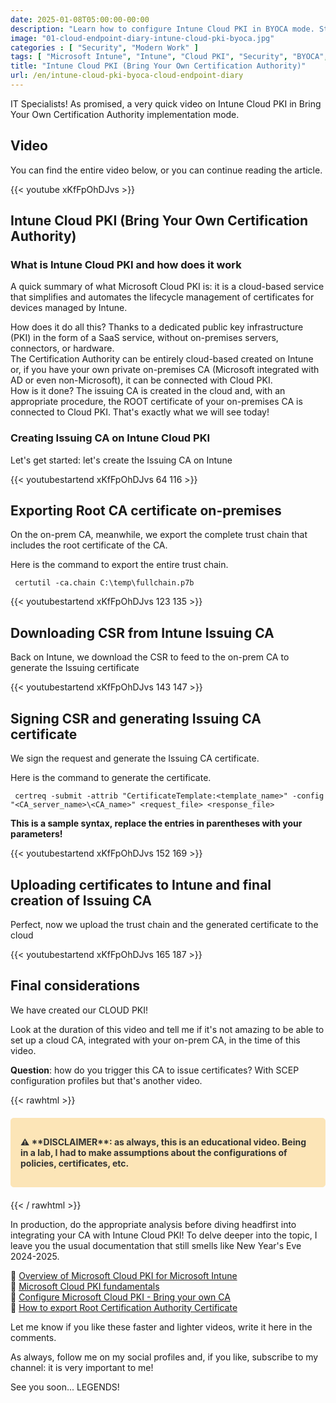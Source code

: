```yaml
---
date: 2025-01-08T05:00:00-00:00
description: "Learn how to configure Intune Cloud PKI in BYOCA mode. Step-by-step guide to simplify certificate management for Intune devices without on-premises servers. Educational video with updated documentation."
image: "01-cloud-endpoint-diary-intune-cloud-pki-byoca.jpg"
categories : [ "Security", "Modern Work" ]
tags: [ "Microsoft Intune", "Intune", "Cloud PKI", "Security", "BYOCA", "Video", "Guide", "Cloud Endpoint Diary" ]
title: "Intune Cloud PKI (Bring Your Own Certification Authority)"
url: /en/intune-cloud-pki-byoca-cloud-endpoint-diary
---
```

IT Specialists! As promised, a very quick video on Intune Cloud PKI in Bring Your Own Certification Authority implementation mode.

## Video
You can find the entire video below, or you can continue reading the article.

{{< youtube xKfFpOhDJvs >}}

## Intune Cloud PKI (Bring Your Own Certification Authority)

### What is Intune Cloud PKI and how does it work
A quick summary of what Microsoft Cloud PKI is: it is a cloud-based service that simplifies and automates the lifecycle management of certificates for devices managed by Intune.

How does it do all this? Thanks to a dedicated public key infrastructure (PKI) in the form of a SaaS service, without on-premises servers, connectors, or hardware.  
The Certification Authority can be entirely cloud-based created on Intune or, if you have your own private on-premises CA (Microsoft integrated with AD or even non-Microsoft), it can be connected with Cloud PKI.  
How is it done? The issuing CA is created in the cloud and, with an appropriate procedure, the ROOT certificate of your on-premises CA is connected to Cloud PKI.
That's exactly what we will see today!

### Creating Issuing CA on Intune Cloud PKI
Let's get started: let's create the Issuing CA on Intune

{{< youtubestartend xKfFpOhDJvs  64 116 >}}

## Exporting Root CA certificate on-premises
On the on-prem CA, meanwhile, we export the complete trust chain that includes the root certificate of the CA.

Here is the command to export the entire trust chain.

   ```
    certutil -ca.chain C:\temp\fullchain.p7b
   ```

{{< youtubestartend xKfFpOhDJvs  123 135 >}}

## Downloading CSR from Intune Issuing CA
Back on Intune, we download the CSR to feed to the on-prem CA to generate the Issuing certificate

{{< youtubestartend xKfFpOhDJvs  143 147 >}}

## Signing CSR and generating Issuing CA certificate
We sign the request and generate the Issuing CA certificate.

Here is the command to generate the certificate.

   ```
    certreq -submit -attrib "CertificateTemplate:<template_name>" -config "<CA_server_name>\<CA_name>" <request_file> <response_file>  
   ```  

**This is a sample syntax, replace the entries in parentheses with your parameters!**

{{< youtubestartend xKfFpOhDJvs  152 169 >}}

## Uploading certificates to Intune and final creation of Issuing CA
Perfect, now we upload the trust chain and the generated certificate to the cloud

{{< youtubestartend xKfFpOhDJvs  165 187 >}}

## Final considerations
We have created our CLOUD PKI!

Look at the duration of this video and tell me if it's not amazing to be able to set up a cloud CA, integrated with your on-prem CA, in the time of this video.

**Question**: how do you trigger this CA to issue certificates? With SCEP configuration profiles but that's another video.

{{< rawhtml >}}
  <div class="disclaimer-box" style="background-color:rgb(252, 229, 183); border: 1px solid rgb(252, 229, 183); padding: 15px; margin: 20px 0; border-radius: 5px; color: #333; font-weight: bold;">
    <p>⚠️ **DISCLAIMER**: as always, this is an educational video. Being in a lab, I had to make assumptions about the configurations of policies, certificates, etc.</p>
  </div>
{{< / rawhtml >}}

In production, do the appropriate analysis before diving headfirst into integrating your CA with Intune Cloud PKI!
To delve deeper into the topic, I leave you the usual documentation that still smells like New Year's Eve 2024-2025.

📃 [Overview of Microsoft Cloud PKI for Microsoft Intune](https://learn.microsoft.com/en-us/mem/intune/protect/microsoft-cloud-pki-overview)  
📃 [Microsoft Cloud PKI fundamentals](https://learn.microsoft.com/en-us/mem/intune/protect/microsoft-cloud-pki-fundamentals)  
📃 [Configure Microsoft Cloud PKI - Bring your own CA](https://learn.microsoft.com/en-us/mem/intune/protect/microsoft-cloud-pki-configure-byoca)  
📃 [How to export Root Certification Authority Certificate](https://learn.microsoft.com/en-us/troubleshoot/windows-server/certificates-and-public-key-infrastructure-pki/export-root-certification-authority-certificate)


Let me know if you like these faster and lighter videos, write it here in the comments.

As always, follow me on my social profiles and, if you like, subscribe to my channel: it is very important to me!

See you soon... LEGENDS!
